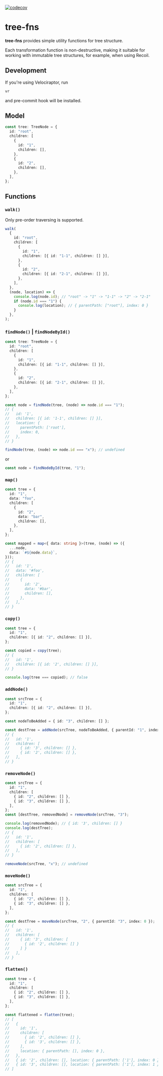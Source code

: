 [![codecov](https://codecov.io/gh/qmotas/tree-fns/branch/main/graph/badge.svg?token=26G67Q20ZF)](https://codecov.io/gh/qmotas/tree-fns)

# tree-fns

**tree-fns** provides simple utility functions for tree structure.

Each transformation function is non-destructive, making it suitable for working
with immutable tree structures, for example, when using Recoil.

## Development

If you're using Velociraptor, run

```sh
vr
```

and pre-commit hook will be installed.

## Model

```ts
const tree: TreeNode = {
  id: "root",
  children: [
    {
      id: "1",
      children: [],
    },
    {
      id: "2",
      children: [],
    },
  ],
};
```

## Functions

### `walk()`

Only pre-order traversing is supported.

```ts
walk(
  {
    id: "root",
    children: [
      {
        id: "1",
        children: [{ id: "1-1", children: [] }],
      },
      {
        id: "2",
        children: [{ id: "2-1", children: [] }],
      },
    ],
  },
  (node, location) => {
    console.log(node.id); // "root" -> "1" -> "1-1" -> "2" -> "2-1"
    if (node.id === "1") {
      console.log(location); // { parentPath: ["root"], index: 0 }
    }
  },
);
```

### `findNode()` | `findNodeById()`

```ts
const tree: TreeNode = {
  id: "root",
  children: [
    {
      id: "1",
      children: [{ id: "1-1", children: [] }],
    },
    {
      id: "2",
      children: [{ id: "2-1", children: [] }],
    },
  ],
};

const node = findNode(tree, (node) => node.id === "1");
// {
//   id: '1',
//   children: [{ id: '1-1', children: [] }],
//   location: {
//     parentPath: ['root'],
//     index: 0,
//   },
// }

findNode(tree, (node) => node.id === "x"); // undefined
```

or

```ts
const node = findNodeById(tree, "1");
```

### `map()`

```ts
const tree = {
  id: "1",
  data: "foo",
  children: [
    {
      id: "2",
      data: "bar",
      children: [],
    },
  ],
};

const mapped = map<{ data: string }>(tree, (node) => ({
  ...node,
  data: `#${node.data}`,
}));
// {
//   id: '1',
//   data: '#foo',
//   children: [
//     {
//       id: '2',
//       data: '#bar',
//       children: [],
//     },
//   ],
// }
```

### `copy()`

```ts
const tree = {
  id: "1",
  children: [{ id: "2", children: [] }],
};

const copied = copy(tree);
// {
//   id: '1',
//   children: [{ id: '2', children: [] }],
// }

console.log(tree === copied); // false
```

### `addNode()`

```ts
const srcTree = {
  id: "1",
  children: [{ id: "2", children: [] }],
};

const nodeToBeAdded = { id: "3", children: [] };

const destTree = addNode(srcTree, nodeToBeAdded, { parentId: "1", index: 0 });
// {
//   id: '1',
//   children: [
//     { id: '3', children: [] },
//     { id: '2', children: [] },
//   ],
// }
```

### `removeNode()`

```ts
const srcTree = {
  id: "1",
  children: [
    { id: "2", children: [] },
    { id: "3", children: [] },
  ],
};
const [destTree, removedNode] = removeNode(srcTree, "3");

console.log(removedNode); // { id: '3', children: [] }
console.log(destTree);
// {
//   id: '1',
//   children: [
//     { id: '2', children: [] },
//   ],
// }

removeNode(srcTree, "x"); // undefined
```

### `moveNode()`

```ts
const srcTree = {
  id: "1",
  children: [
    { id: "2", children: [] },
    { id: "3", children: [] },
  ],
};

const destTree = moveNode(srcTree, "2", { parentId: "3", index: 0 });
// {
//   id: '1',
//   children: [
//     { id: '3', children: [
//       { id: '2', children: [] }
//     ] }
//   ],
// }
```

### `flatten()`

```ts
const tree = {
  id: "1",
  children: [
    { id: "2", children: [] },
    { id: "3", children: [] },
  ],
};

const flattened = flatten(tree);
// [
//   {
//     id: '1',
//     children: [
//       { id: '2', children: [] },
//       { id: '3', children: [] },
//     ],
//     location: { parentPath: [], index: 0 },
//   },
//   { id: '2', children: [], location: { parentPath: ['1'], index: 0 } },
//   { id: '3', children: [], location: { parentPath: ['1'], index: 1 } },
// ]
```
